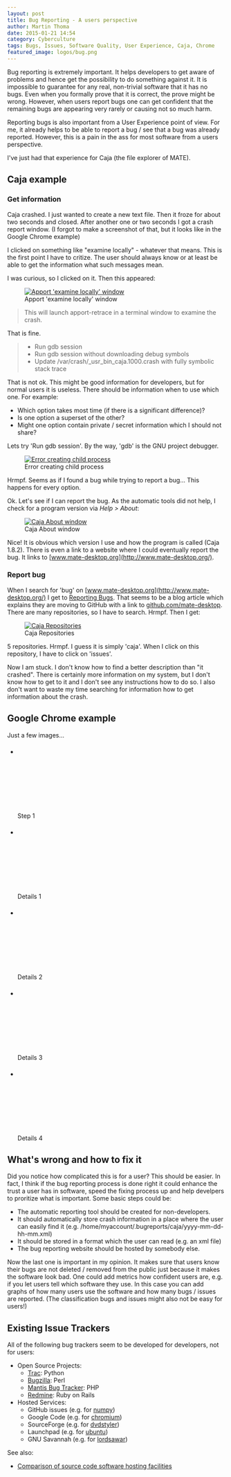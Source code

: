 ```yaml
---
layout: post
title: Bug Reporting - A users perspective
author: Martin Thoma
date: 2015-01-21 14:54
category: Cyberculture
tags: Bugs, Issues, Software Quality, User Experience, Caja, Chrome
featured_image: logos/bug.png
---
```

Bug reporting is extremely important. It helps developers to get aware of
problems and hence get the possibility to do something against it. It is
impossible to guarantee for any real, non-trivial software that it has no bugs.
Even when you formally prove that it is correct, the prove might be wrong.
However, when users report bugs one can get confident that the remaining bugs
are appearing very rarely or causing not so much harm.

Reporting bugs is also important from a User Experience point of view. For me,
it already helps to be able to report a bug / see that a bug was already
reported. However, this is a pain in the ass for most software from a users
perspective.

I've just had that experience for Caja (the file explorer of MATE).

## Caja example

### Get information

Caja crashed. I just wanted to create a new text file. Then it froze for
about two seconds and closed. After another one or two seconds I got a crash
report window. (I forgot to make a screenshot of that, but it looks like
in the Google Chrome example)

I clicked on something like "examine locally" - whatever that means. This is
the first point I have to critize. The user should always know or at least be
able to get the information what such messages mean.

I was curious, so I clicked on it. Then this appeared:

<figure class="aligncenter">
            <a href="../images/2015/01/apport-examine-locally.png"><img src="../images/2015/01/apport-examine-locally.png" alt="Apport 'examine locally' window" style="max-width:500px;" class=""/></a>
            <figcaption class="text-center">Apport 'examine locally' window</figcaption>
        </figure>

> This will launch apport-retrace in a terminal window to examine the crash.

That is fine.

> - Run gdb session
> - Run gdb session without downloading debug symbols
> - Update /var/crash/_usr_bin_caja.1000.crash with fully symbolic stack trace

That is not ok. This might be good information for developers, but for normal
users it is useless. There should be information when to use which one.
For example:

* Which option takes most time (if there is a significant difference)?
* Is one option a superset of the other?
* Might one option contain private / secret information which I should not share?

Lets try 'Run gdb session'. By the way, 'gdb' is the GNU project debugger.

<figure class="aligncenter">
            <a href="../images/2015/01/run-gdb-session.png"><img src="../images/2015/01/run-gdb-session.png" alt="Error creating child process" style="max-width:500px;" class=""/></a>
            <figcaption class="text-center">Error creating child process</figcaption>
        </figure>

Hrmpf. Seems as if I found a bug while trying to report a bug...
This happens for every option.

Ok. Let's see if I can report the bug. As the automatic tools did not help,
I check for a program version via *Help > About*:

<figure class="aligncenter">
            <a href="../images/2015/01/caja-about.png"><img src="../images/2015/01/caja-about.png" alt="Caja About window" style="max-width:323px;" class=""/></a>
            <figcaption class="text-center">Caja About window</figcaption>
        </figure>

Nice! It is obvious which version I use and how the program is called
(Caja 1.8.2). There is even a link to a website where I could eventually report
the bug. It links to [www.mate-desktop.org](http://www.mate-desktop.org/).


### Report bug
When I search for 'bug' on [www.mate-desktop.org](http://www.mate-desktop.org/)
I get to
[Reporting Bugs](http://www.mate-desktop.org/tr/blog/2012-01-18-reporting-bugs/).
That seems to be a blog article which explains they are moving to GitHub with a
link to [github.com/mate-desktop](https://github.com/mate-desktop). There are
many repositories, so I have to search. Hrmpf. Then I get:

<figure class="aligncenter">
            <a href="../images/2015/01/caja-github.png"><img src="../images/2015/01/caja-github.png" alt="Caja Repositories" style="max-width:500px;" class=""/></a>
            <figcaption class="text-center">Caja Repositories</figcaption>
        </figure>

5 repositories. Hrmpf. I guess it is simply 'caja'. When I click on this
repository, I have to click on 'issues'.

Now I am stuck. I don't know how to find a better description than
"it crashed". There is certainly more information on my system, but I don't
know how to get to it and I don't see any instructions how to do so. I also
don't want to waste my time searching for information how to get information
about the crash.


## Google Chrome example

Just a few images...

<ul class="gallery mw-gallery-traditional" style="max-width: 489px; width: 489px;">
   <li class="gallerybox" style="width: 155px">
      <div style="width: 155px">
         <div class="thumb" style="width: 150px;">
            <div style="margin:21px auto;height: 113px;line-height: 150px;">
               <a href="../images/2015/01/bug-chrome-ubuntu-closed-unexpectedly.png" class="image">
                  <img src="../images/2015/01/bug-chrome-ubuntu-closed-unexpectedly.png" alt="" style="max-width: 120px; max-height: 120px;">
               </a>
            </div>
         </div>
         <div class="gallerytext">Step 1</div>
      </div>
   </li>
   <li class="gallerybox" style="width: 155px">
      <div style="width: 155px">
         <div class="thumb" style="width: 150px;">
            <div style="margin:21px auto;height: 113px;line-height: 150px;">
               <a href="../images/2015/01/bug-chrome-details-1.png" class="image">
                  <img src="../images/2015/01/bug-chrome-details-1.png" alt="" style="max-width: 120px; max-height: 120px;">
               </a>
            </div>
         </div>
         <div class="gallerytext">Details 1</div>
      </div>
   </li>
   <li class="gallerybox" style="width: 155px">
      <div style="width: 155px">
         <div class="thumb" style="width: 150px;">
            <div style="margin:21px auto;height: 113px;line-height: 150px;">
               <a href="../images/2015/01/bug-chrome-details-2-dependencies.png" class="image">
                  <img src="../images/2015/01/bug-chrome-details-2-dependencies.png" alt="" style="max-width: 120px; max-height: 120px;">
               </a>
            </div>
         </div>
         <div class="gallerytext">Details 2</div>
      </div>
   </li>
   <li class="gallerybox" style="width: 155px">
      <div style="width: 155px">
         <div class="thumb" style="width: 150px;">
            <div style="margin:21px auto;height: 113px;line-height: 150px;">
               <a href="../images/2015/01/bug-chrome-details-3.png" class="image">
                  <img src="../images/2015/01/bug-chrome-details-3.png" alt="" style="max-width: 120px; max-height: 120px;">
               </a>
            </div>
         </div>
         <div class="gallerytext">Details 3</div>
      </div>
   </li>
   <li class="gallerybox" style="width: 155px">
      <div style="width: 155px">
         <div class="thumb" style="width: 150px;">
            <div style="margin:21px auto;height: 113px;line-height: 150px;">
               <a href="../images/2015/01/bug-chrome-details-4.png" class="image">
                  <img src="../images/2015/01/bug-chrome-details-4.png" alt="" style="max-width: 120px; max-height: 120px;">
               </a>
            </div>
         </div>
         <div class="gallerytext">Details 4</div>
      </div>
   </li>
</ul>


## What's wrong and how to fix it

Did you notice how complicated this is for a user? This should be easier. In
fact, I think if the bug reporting process is done right it could enhance the
trust a user has in software, speed the fixing process up and help develpers
to proritize what is important. Some basic steps could be:

* The automatic reporting tool should be created for non-developers.
* It should automatically store crash information in a place where the user
  can easily find it (e.g. /home/myaccount/.bugreports/caja/yyyy-mm-dd-hh-mm.xml)
* It should be stored in a format which the user can read (e.g. an xml file)
* The bug reporting website should be hosted by somebody else.

Now the last one is important in my opinion. It makes sure that users know
their bugs are not deleted / removed from the public just because it makes
the software look bad. One could add metrics how confident users are, e.g.
if you let users tell which software they use. In this case you can add graphs
of how many users use the software and how many bugs / issues are reported.
(The classification bugs and issues might also not be easy for users!)

## Existing Issue Trackers

All of the following bug trackers seem to be developed for developers, not
for users:

* Open Source Projects:
  * [Trac](https://en.wikipedia.org/wiki/Trac): Python
  * [Bugzilla](https://en.wikipedia.org/wiki/Bugzilla): Perl
  * [Mantis Bug Tracker](https://en.wikipedia.org/wiki/Mantis_Bug_Tracker): PHP
  * [Redmine](https://en.wikipedia.org/wiki/Redmine): Ruby on Rails
* Hosted Services:
  * GitHub issues (e.g. for [numpy](https://github.com/numpy/numpy/issues))
  * Google Code (e.g. for [chromium](https://code.google.com/p/chromium/issues/list))
  * SourceForge (e.g. for [dvdstyler](http://sourceforge.net/p/dvdstyler/bugs/?source=navbar))
  * Launchpad (e.g. for [ubuntu](https://bugs.launchpad.net/ubuntu))
  * GNU Savannah (e.g. for [lordsawar](http://savannah.nongnu.org/bugs/?group=lordsawar))

See also:

* [Comparison of source code software hosting facilities](https://en.wikipedia.org/wiki/Comparison_of_source_code_software_hosting_facilities)